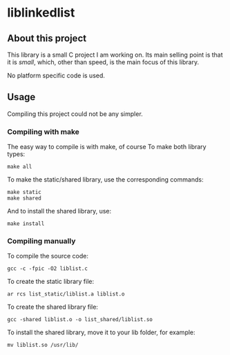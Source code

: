 # liblinkedlist

## About this project
This library is a small C project I am working on. Its main selling point is that it is *small*, which, other than speed, is the main focus of this library.

No platform specific code is used.

## Usage
Compiling this project could not be any simpler. 

### Compiling with make
The easy way to compile is with make, of course
To make both library types:
    
    make all

To make the static/shared library, use the corresponding commands:

    make static
    make shared

And to install the shared library, use:

    make install
### Compiling manually
To compile the source code:
    
    gcc -c -fpic -O2 liblist.c
    
To create the static library file: 
    
    ar rcs list_static/liblist.a liblist.o

To create the shared library file:
    
    gcc -shared liblist.o -o list_shared/liblist.so

To install the shared library, move it to your lib folder, for example:

    mv liblist.so /usr/lib/
